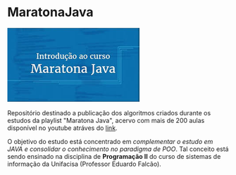# MaratonaJava

![](https://github.com/niverton-felipe/MaratonaJava/blob/master/capa-maratona-java.jpg)

Repositório destinado a publicação dos algoritmos criados durante os estudos da playlist "Maratona Java", acervo com mais de 200 aulas disponível no youtube atráves do 
[link](https://www.youtube.com/watchv=hp1iYAoywc8&amp;list=PL62G310vn6nHrMr1tFLNOYP_c73m6nAzL&amp;index=10).

  O objetivo do estudo está concentrado em *complementar o estudo em JAVA e consolidar o conhecimento no paradigma de POO*. Tal conceito está sendo ensinado na disciplina de **Programação II** do curso de sistemas de informação da Unifacisa (Professor Eduardo Falcão).
